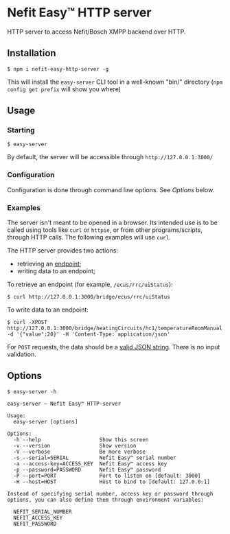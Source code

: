 # Nefit Easy™ HTTP server

HTTP server to access Nefit/Bosch XMPP backend over HTTP.

## Installation

```
$ npm i nefit-easy-http-server -g
```

This will install the `easy-server` CLI tool in a well-known "bin/" directory (`npm
config get prefix` will show you where)

## Usage

### Starting

```
$ easy-server
```

By default, the server will be accessible through `http://127.0.0.1:3000/`

### Configuration

Configuration is done through command line options. See _Options_ below.

### Examples

The server isn't meant to be opened in a browser. Its intended use is to be called using tools like `curl` or `httpie`, or from other programs/scripts, through HTTP calls. The following examples will use `curl`.

The HTTP server provides two actions:

* retrieving an [endpoint](https://github.com/robertklep/nefit-easy-client/wiki/List-of-endpoints);
* writing data to an endpoint;

To retrieve an endpoint (for example, `/ecus/rrc/uiStatus`):
```
$ curl http://127.0.0.1:3000/bridge/ecus/rrc/uiStatus
```

To write data to an endpoint:
```
$ curl -XPOST http://127.0.0.1:3000/bridge/heatingCircuits/hc1/temperatureRoomManual -d '{"value":20}' -H 'Content-Type: application/json'
```

For `POST` requests, the data should be a [valid JSON string](http://jsonlint.com/). There is no input validation.

## Options

```
$ easy-server -h

easy-server – Nefit Easy™ HTTP-server

Usage:
  easy-server [options]

Options:
  -h --help                   Show this screen
  -v --version                Show version
  -V --verbose                Be more verbose
  -s --serial=SERIAL          Nefit Easy™ serial number
  -a --access-key=ACCESS_KEY  Nefit Easy™ access key
  -p --password=PASSWORD      Nefit Easy™ password
  -P --port=PORT              Port to listen on [default: 3000]
  -H --host=HOST              Host to bind to [default: 127.0.0.1]

Instead of specifying serial number, access key or password through
options, you can also define them through environment variables:

  NEFIT_SERIAL_NUMBER
  NEFIT_ACCESS_KEY
  NEFIT_PASSWORD
```
